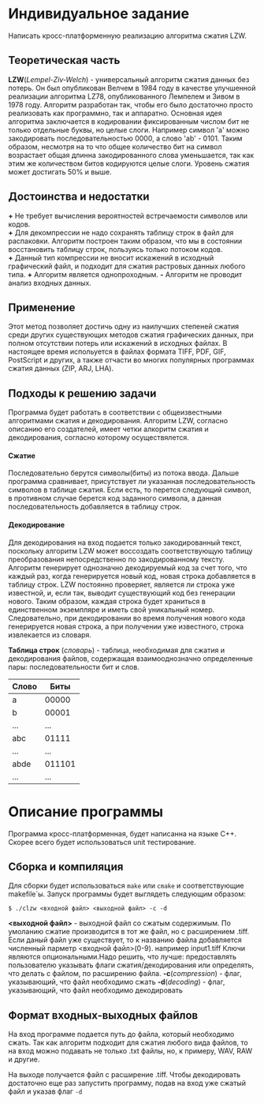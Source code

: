 # Индивидуальное задание
Написать кросс-платформенную реализацию алгоритма сжатия LZW.

## Теоретическая часть
**LZW**(*Lempel-Ziv-Welch*) - универсальный алгоритм сжатия данных без потерь. Он был опубликован Велчем в 1984 году в качестве улучшенной реализации алгоритма LZ78, опубликованного Лемпелем и Зивом в 1978 году. Алгоритм разработан так, чтобы его было достаточно просто реализовать как программно, так и аппаратно.
Основная идея алгоритма заключается в кодировании фиксированным числом бит не только отдельные буквы, но целые слоги. Например символ 'a' можно закодировать последовательностью 0000, а слово 'ab' - 0101.
Таким образом, несмотря на то что общее количество бит на символ возрастает общая длинна закодированного слова уменьшается, так как этим же количеством битов кодируются целые слоги.
Уровень сжатия может достигать 50% и выше.

##  Достоинства и недостатки

  
**+** Не требует вычисления вероятностей встречаемости символов или кодов.  
**+** Для декомпрессии не надо сохранять таблицу строк в файл для распаковки. Алгоритм построен таким образом, что мы в состоянии восстановить таблицу строк, пользуясь только потоком кодов.  
**+** Данный тип компрессии не вносит искажений в исходный графический файл, и подходит для сжатия растровых данных любого типа.
**+** Алгоритм является однопроходным.
**-** Алгоритм не проводит анализ входных данных.

## Применение
Этот метод позволяет достичь одну из наилучших степеней сжатия среди других существующих методов сжатия графических данных, при полном отсутствии потерь или искажений в исходных файлах. В настоящее время испольуется в файлах формата TIFF, PDF, GIF, PostScript и других, а также отчасти во многих популярных программах сжатия данных (ZIP, ARJ, LHA).

## Подходы к решению задачи
Программа будет работать в соответствии с общеизвестными алгоритмами сжатия и декодирования. Алгоритм LZW, согласно описанию его создателей, имеет четки алкоритм сжатия и декодирования, согласно которому осуществялется.
#### Сжатие
Последовательно берутся символы(биты) из потока ввода. Дальше программа сравнивает, присутствует ли указанная последовательность символов в таблице сжатия. Если есть, то перется следующий символ, в противном случае берется код заданного символа, а данная последовательность добавляется в таблицу строк.
#### Декодирование
Для декодирования на вход подается только закодированный текст, поскольку алгоритм LZW может воссоздать соответствующую таблицу преобразования непосредственно по закодированному тексту. Алгоритм генерирует однозначно декодируемый код за счет того, что каждый раз, когда генерируется новый код, новая строка добавляется в таблицу строк. LZW постоянно проверяет, является ли строка уже известной, и, если так, выводит существующий код без генерации нового. Таким образом, каждая строка будет храниться в единственном экземпляре и иметь свой уникальный номер. Следовательно, при декодировании во время получения нового кода генерируется новая строка, а при получении уже известного, строка извлекается из словаря.

**Таблица строк** (*словарь*) - таблица, необходимая для сжатия и декодирования файлов, содержащая взаимооднозначно определенные пары: последовательности бит и слов.

|      Слово     |Биты 
|----------------|-------|
|a		 |00000  |
|b		 |00001  |
|...		 |...    |
|abc		 |01111  |
|...		 |...    |
|abde		 |011101 |
|...		 |...    |

# Описание программы
Программа кросс-платформенная, будет написанна на языке С++. Скорее всего будет использоваться unit тестирование.

## Сборка и компиляция
Для сборки будет использоваться ``make`` или ``cmake`` и соответствующие makefile`ы.
Запуск программы будет выглядеть следующим образом:

`$ ./clzw <входной файл> <выходной файл> -c -d`

**<выходной файл>** - выходной файл со сжатым содержимым. По умоланию сжатие производится в тот же файл, но с расширением .tiff. Если даный файл уже существует, то к названию файла добавляется численный парметр <входной файл>(0-9). например input1.tiff
Ключи являются опциональными.Надо решить, что лучше: предоставлять пользователю указывать флаги сжатия/декодирования или определять, что делать с файлом, по расширению файла.
 **-c**(*compression*) - флаг, указывающий, что файл необходимо сжать
 **-d**(*decoding*) - флаг, указывающий, что файл необходимо декодировать
## Формат входных-выходных файлов
На вход программе подается путь до файла, который необходимо сжать. Так как алгоритм подходит для сжатия любого вида файлов, то на вход можно подавать не только .txt файлы, но, к примеру, WAV, RAW и другие.

На выходе получается файл с расширение .tiff. Чтобы декодировать достаточно еще раз запустить программу, подав на вход уже сжатый файл и указав флаг `-d`